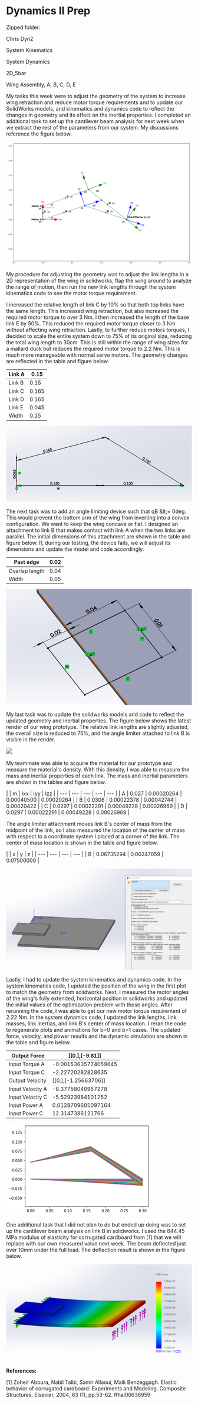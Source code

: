 #
# **Dynamics II Prep**

Zipped folder:

Chris Dyn2

System Kinematics

System Dynamics

2D\_5bar

Wing Assembly, A, B, C, D, E

My tasks this week were to adjust the geometry of the system to increase wing retraction and reduce motor torque requirements and to update our SolidWorks models, and kinematics and dynamics code to reflect the changes in geometry and its effect on the inertial properties. I completed an additional task to set up the cantilever beam analysis for next week when we extract the rest of the parameters from our system. My discussions reference the figure below.

![](Images/kinematics.png)

My procedure for adjusting the geometry was to adjust the link lengths in a 2D representation of the wing in solidworks, flap the wing around to analyze the range of motion, then run the new link lengths through the system kinematics code to see the motor torque requirement.

I increased the relative length of link C by 10% so that both top links have the same length. This increased wing retraction, but also increased the required motor torque to over 3 Nm. I then increased the length of the base link E by 50%. This reduced the required motor torque closer to 3 Nm without affecting wing retraction. Lastly, to further reduce motors torques, I decided to scale the entire system down to 75% of its original size, reducing the total wing length to 30cm. This is still within the range of wing sizes for a mallard duck but reduces the required motor torque to 2.2 Nm. This is much more manageable with normal servo motors. The geometry changes are reflected in the table and figure below.

| Link A | 0.15 |
| --- | --- |
| Link B | 0.15 |
| Link C | 0.165 |
| Link D | 0.165 |
| Link E | 0.045 |
| Width | 0.15 |

![](Images/2D.PNG)

The next task was to add an angle limiting device such that qB \&lt;= 0deg. This would prevent the bottom arm of the wing from inverting into a convex configuration. We want to keep the wing concave or flat. I designed an attachment to link B that makes contact with link A when the two links are parallel. The initial dimensions of this attachment are shown in the table and figure below. If, during our testing, the device fails, we will adjust its dimensions and update the model and code accordingly.

| Past edge | 0.02 |
| --- | --- |
| Overlap length | 0.04 |
| Width | 0.05 |

![](Images/limiter.PNG)

My last task was to update the solidworks models and code to reflect the updated geometry and inertial properties. The figure below shows the latest render of our wing prototype. The relative link lengths are slightly adjusted, the overall size is reduced to 75%, and the angle limiter attached to link B is visible in the render.

![](Images/RenderedWing.png)

My teammate was able to acquire the material for our prototype and measure the material&#39;s density. With this density, I was able to measure the mass and inertial properties of each link. The mass and inertial parameters are shown in the tables and figure below.

|
 | m | Ixx | Iyy | Izz |
| --- | --- | --- | --- | --- |
| A | 0.027 | 0.00020264 | 0.00040500 | 0.00020264 |
| B | 0.0306 | 0.00022378 | 0.00042744 | 0.00020422 |
| C | 0.0297 | 0.00022291 | 0.00049228 | 0.00026969 |
| D | 0.0297 | 0.00022291 | 0.00049228 | 0.00026969 |

The angle limiter attachment moves link B&#39;s center of mass from the midpoint of the link, so I also measured the location of the center of mass with respect to a coordinate system I placed at a corner of the link. The center of mass location is shown in the table and figure below.

|
 | x | y | z |
| --- | --- | --- | --- |
| B | 0.06735294 | 0.00247059 | 0.07500000 |

![](Images/B.PNG)

Lastly, I had to update the system kinematics and dynamics code. In the system kinematics code, I updated the position of the wing in the first plot to match the geometry from solidworks. Next, I measured the motor angles of the wing&#39;s fully extended, horizontal position in solidworks and updated the initial values of the optimization problem with those angles. After rerunning the code, I was able to get our new motor torque requirement of 2.22 Nm. In the system dynamics code, I updated the link lengths, link masses, link inertias, and link B&#39;s center of mass location. I reran the code to regenerate plots and animations for b=0 and b=1 cases. The updated force, velocity, and power results and the dynamic simulation are shown in the table and figure below.

| Output Force | [[0.],[-9.81]] |
| --- | --- |
| Input Torque A | -0.00153635774059645 |
| Input Torque C | -2.22720282828635 |
| Output Velocity | [[0.],[-1.25663706]] |
| Input Velocity A | -8.37758040957278 |
| Input Velocity C | -5.52923984101252 |
| Input Power A | 0.0128709605097164 |
| Input Power C | 12.3147386121766 |

![](Images/dynamics.png)

One additional task that I did not plan to do but ended up doing was to set up the cantilever beam analysis on link B in solidworks. I used the 844.45 MPa modulus of elasticity for corrugated cardboard from [1] that we will replace with our own measured value next week. The beam deflected just over 10mm under the full load. The deflection result is shown in the figure below.

![](Images/displacementB.PNG)

**References:**

[1] Zoheir Aboura, Nabil Talbi, Samir Allaoui, Malk Benzeggagh. Elastic behavior of corrugated cardboard: Experiments and Modeling. Composite Structures, Elsevier, 2004, 63 (1), pp.53-62. ffhal00636959
